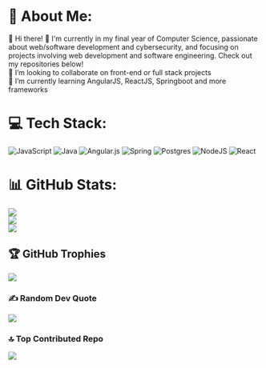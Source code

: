 # 💫 About Me:
🔭 Hi there! 👋
I'm currently in my final year of Computer Science, passionate about web/software development and cybersecurity, and focusing on projects involving web development and software engineering. Check out my repositories below!<br>👯 I’m looking to collaborate on front-end or full stack projects<br>🌱 I’m currently learning AngularJS, ReactJS, Springboot and more frameworks


# 💻 Tech Stack:
![JavaScript](https://img.shields.io/badge/javascript-%23323330.svg?style=for-the-badge&logo=javascript&logoColor=%23F7DF1E) ![Java](https://img.shields.io/badge/java-%23ED8B00.svg?style=for-the-badge&logo=openjdk&logoColor=white) ![Angular.js](https://img.shields.io/badge/angular.js-%23E23237.svg?style=for-the-badge&logo=angularjs&logoColor=white) ![Spring](https://img.shields.io/badge/spring-%236DB33F.svg?style=for-the-badge&logo=spring&logoColor=white) ![Postgres](https://img.shields.io/badge/postgres-%23316192.svg?style=for-the-badge&logo=postgresql&logoColor=white) ![NodeJS](https://img.shields.io/badge/node.js-6DA55F?style=for-the-badge&logo=node.js&logoColor=white) ![React](https://img.shields.io/badge/react-%2320232a.svg?style=for-the-badge&logo=react&logoColor=%2361DAFB)
# 📊 GitHub Stats:
![](https://github-readme-stats.vercel.app/api?username=RamiHsasna&theme=dark&hide_border=false&include_all_commits=true&count_private=true)<br/>
![](https://github-readme-streak-stats.herokuapp.com/?user=RamiHsasna&theme=dark&hide_border=false)<br/>
![](https://github-readme-stats.vercel.app/api/top-langs/?username=RamiHsasna&theme=dark&hide_border=false&include_all_commits=true&count_private=true&layout=compact)

## 🏆 GitHub Trophies
![](https://github-profile-trophy.vercel.app/?username=RamiHsasna&theme=radical&no-frame=false&no-bg=true&margin-w=4)

### ✍️ Random Dev Quote
![](https://quotes-github-readme.vercel.app/api?type=horizontal&theme=radical)

### 🔝 Top Contributed Repo
![](https://github-contributor-stats.vercel.app/api?username=RamiHsasna&limit=5&theme=dark&combine_all_yearly_contributions=true)

<!-- Proudly created with GPRM ( https://gprm.itsvg.in ) -->

